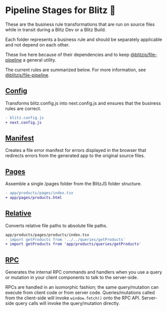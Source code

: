 # Pipeline Stages for Blitz 🚀

These are the business rule transformations that are run on source files while in transit during a Blitz Dev or a Blitz Build.

Each folder represents a business rule and should be separately applicable and not depend on each other.

These live here because of their dependencies and to keep [@blitzjs/file-pipeline](../../../file-pipeline/README.md) a general utility.

The current rules are summarized below. For more information, see [@blitzjs/file-pipeline](../../../file-pipeline/README.md).

## [Config](./config/index.ts)

Transforms blitz.config.js into next.config.js and ensures that the business rules are correct.

```diff
- blitz.config.js
+ next.config.js
```

## [Manifest](./manifest/index.ts)

Creates a file error manifest for errors displayed in the browser that redirects errors from the generated app to the original source files.

## [Pages](./pages/index.ts)

Assemble a single /pages folder from the BlitzJS folder structure.

```diff
- app/products/pages/index.tsx
+ app/pages/products.html
```

## [Relative](./relative/index.ts)

Converts relative file paths to absolute file paths.

```diff
app/products/pages/products/index.tsx
- import getProducts from '../../queries/getProducts'
+ import getProducts from 'app/products/queries/getProducts'
```

## [RPC](./rpc/index.ts)

Generates the internal RPC commands and handlers when you use a query or mutation in your client components to talk to the server-side.

RPCs are handled in an isomorphic fashion; the same query/mutation can execute from client code or from server code. Queries/mutations called from the client-side will invoke `window.fetch()` onto the RPC API. Server-side query calls will invoke the query/mutation directly.
